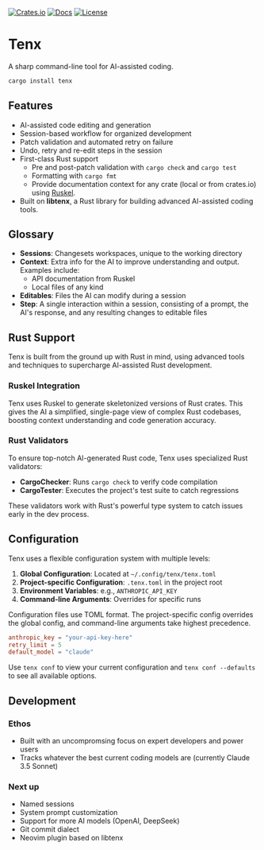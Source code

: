 [![Crates.io](https://img.shields.io/crates/v/tenx.svg)](https://crates.io/crates/tenx)
[![Docs](https://docs.rs/tenx/badge.svg)](https://docs.rs/tenx)
[![License](https://img.shields.io/badge/license-MIT-blue.svg)](https://opensource.org/licenses/MIT)

# Tenx

A sharp command-line tool for AI-assisted coding.

```bash
cargo install tenx
```


## Features

- AI-assisted code editing and generation
- Session-based workflow for organized development
- Patch validation and automated retry on failure
- Undo, retry and re-edit steps in the session
- First-class Rust support
    - Pre and post-patch validation with `cargo check` and `cargo test`
    - Formatting with `cargo fmt`
    - Provide documentation context for any crate (local or from crates.io)
      using [Ruskel](https://github.com/cortesi/ruskel).
- Built on **libtenx**, a Rust library for building advanced AI-assisted coding tools.


## Glossary

- **Sessions**: Changesets workspaces, unique to the working directory
- **Context**: Extra info for the AI to improve understanding and output.
  Examples include:
  - API documentation from Ruskel
  - Local files of any kind
- **Editables**: Files the AI can modify during a session
- **Step**: A single interaction within a session, consisting of a prompt, the
  AI's response, and any resulting changes to editable files


## Rust Support

Tenx is built from the ground up with Rust in mind, using advanced tools and
techniques to supercharge AI-assisted Rust development.


### Ruskel Integration

Tenx uses Ruskel to generate skeletonized versions of Rust crates. This gives
the AI a simplified, single-page view of complex Rust codebases, boosting
context understanding and code generation accuracy.

### Rust Validators

To ensure top-notch AI-generated Rust code, Tenx uses specialized Rust
validators:

- **CargoChecker**: Runs `cargo check` to verify code compilation
- **CargoTester**: Executes the project's test suite to catch regressions

These validators work with Rust's powerful type system to catch issues early in
the dev process.

## Configuration

Tenx uses a flexible configuration system with multiple levels:

1. **Global Configuration**: Located at `~/.config/tenx/tenx.toml`
2. **Project-specific Configuration**: `.tenx.toml` in the project root
3. **Environment Variables**: e.g., `ANTHROPIC_API_KEY`
4. **Command-line Arguments**: Overrides for specific runs

Configuration files use TOML format. The project-specific config overrides the
global config, and command-line arguments take highest precedence.

```toml
anthropic_key = "your-api-key-here"
retry_limit = 5
default_model = "claude"
```

Use `tenx conf` to view your current configuration and `tenx conf --defaults` to see all available options.


## Development

### Ethos

- Built with an uncompromsing focus on expert developers and power users
- Tracks whatever the best current coding models are (currently Claude 3.5 Sonnet)

### Next up

- Named sessions
- System prompt customization
- Support for more AI models (OpenAI, DeepSeek)
- Git commit dialect
- Neovim plugin based on libtenx

